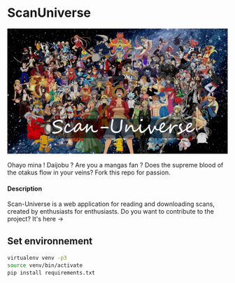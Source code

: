 # ScanUniverse
<p align="center">
<img src="https://raw.githubusercontent.com/shadowcompiler/ScanUniverse/master/banner/banner.png"> 
</p>
Ohayo mina ! Daijobu ? Are you a mangas fan ?
Does the supreme blood of the otakus flow in your veins?
Fork this repo for passion.

#### Description
Scan-Universe is a web application for reading and downloading scans, created by enthusiasts for enthusiasts.
Do you want to contribute to the project? It's here ->

## Set environnement

```bash
virtualenv venv -p3
source venv/bin/activate
pip install requirements.txt
```